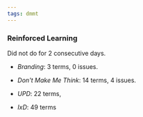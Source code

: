 ```yaml
---
tags: dmmt
---
```


### Reinforced Learning

Did not do for 2 consecutive days.

* *Branding*: 3 terms, 0 issues.

* *Don't Make Me Think*: 14 terms, 4 issues.

* *UPD*: 22 terms, 

* *IxD*: 49 terms
